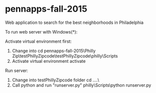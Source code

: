 # pennapps-fall-2015
Web application to search for the best neighborhoods in Philadelphia


To run web server with Windows(*):

Activate virtual environment first:
  1. Change into 
    cd pennapps-fall-2015\Philly Zip\testPhillyZipcode\testPhillyZipcode\philly\Scripts
  2. Activate virtual environment
    activate

Run server:
  1. Change into testPhillyZipcode folder
    cd ..\..\
  2. Call python and run "runserver.py"
    philly\Scripts\python runserver.py
    